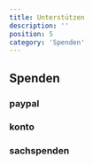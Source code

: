 ```yaml
---
title: Unterstützen
description: ''
position: 5
category: 'Spenden'
---
```

 
 ## Spenden
 ### paypal

 ### konto
 
 ### sachspenden